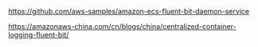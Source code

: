 https://github.com/aws-samples/amazon-ecs-fluent-bit-daemon-service


https://amazonaws-china.com/cn/blogs/china/centralized-container-logging-fluent-bit/